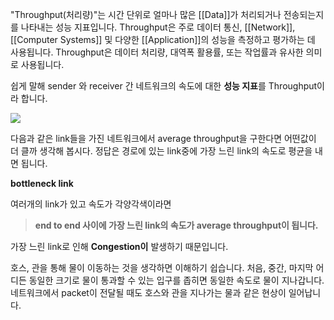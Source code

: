 "Throughput(처리량)"는 시간 단위로 얼마나 많은 [[Data]]가 처리되거나 전송되는지를 나타내는 성능 지표입니다. Throughput은 주로 데이터 통신, [[Network]], [[Computer Systems]] 및 다양한 [[Application]]의 성능을 측정하고 평가하는 데 사용됩니다. Throughput은 데이터 처리량, 대역폭 활용률, 또는 작업률과 유사한 의미로 사용됩니다.

쉽게 말해 sender 와 receiver 간 네트워크의 속도에 대한 **성능 지표**를 Throughput이라 합니다.

![](https://blog.kakaocdn.net/dn/coy0iU/btsvYYJ4kyL/rB4CkpiCIIKDKj24n0EPG0/img.png)

다음과 같은 link들을 가진 네트워크에서 average throughput을 구한다면 어떤값이 더 클까 생각해 봅시다.
정답은 경로에 있는 link중에 가장 느린 link의 속도로 평균을 내면 됩니다.

**bottleneck link**

여러개의 link가 있고 속도가 각양각색이라면
> **end to end 사이에 가장 느린 link의 속도가 average throughput이 됩니다.**

가장 느린 link로 인해 **Congestion이** 발생하기 때문입니다.

호스, 관을 통해 물이 이동하는 것을 생각하면 이해하기 쉽습니다.
처음, 중간, 마지막 어디든 동일한 크기로 물이 통과할 수 있는 입구를 좁히면 동일한 속도로 물이 지나갑니다.
네트워크에서 packet이 전달될 때도 호스와 관을 지나가는 물과 같은 현상이 일어납니다.